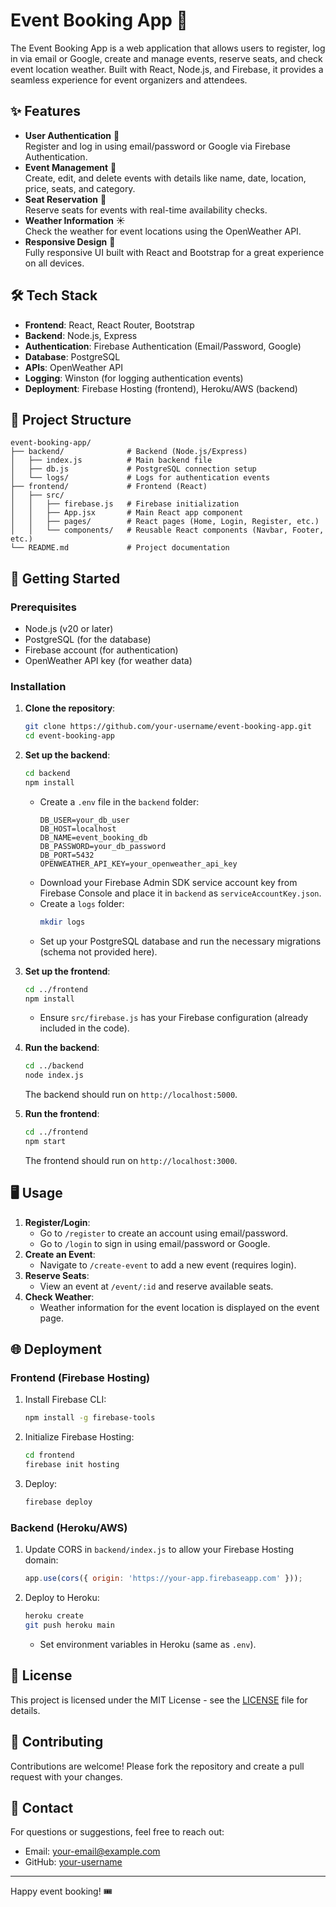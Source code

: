 # Event Booking App 🎉

The Event Booking App is a web application that allows users to register, log in via email or Google, create and manage events, reserve seats, and check event location weather. Built with React, Node.js, and Firebase, it provides a seamless experience for event organizers and attendees.

## ✨ Features

- **User Authentication** 🔐  
  Register and log in using email/password or Google via Firebase Authentication.
- **Event Management** 📅  
  Create, edit, and delete events with details like name, date, location, price, seats, and category.
- **Seat Reservation** 💺  
  Reserve seats for events with real-time availability checks.
- **Weather Information** ☀️  
  Check the weather for event locations using the OpenWeather API.
- **Responsive Design** 📱  
  Fully responsive UI built with React and Bootstrap for a great experience on all devices.

## 🛠️ Tech Stack

- **Frontend**: React, React Router, Bootstrap
- **Backend**: Node.js, Express
- **Authentication**: Firebase Authentication (Email/Password, Google)
- **Database**: PostgreSQL
- **APIs**: OpenWeather API
- **Logging**: Winston (for logging authentication events)
- **Deployment**: Firebase Hosting (frontend), Heroku/AWS (backend)

## 📂 Project Structure

```
event-booking-app/
├── backend/              # Backend (Node.js/Express)
│   ├── index.js          # Main backend file
│   ├── db.js             # PostgreSQL connection setup
│   └── logs/             # Logs for authentication events
├── frontend/             # Frontend (React)
│   ├── src/
│   │   ├── firebase.js   # Firebase initialization
│   │   ├── App.jsx       # Main React app component
│   │   ├── pages/        # React pages (Home, Login, Register, etc.)
│   │   └── components/   # Reusable React components (Navbar, Footer, etc.)
└── README.md             # Project documentation
```

## 🚀 Getting Started

### Prerequisites
- Node.js (v20 or later)
- PostgreSQL (for the database)
- Firebase account (for authentication)
- OpenWeather API key (for weather data)

### Installation

1. **Clone the repository**:
   ```bash
   git clone https://github.com/your-username/event-booking-app.git
   cd event-booking-app
   ```

2. **Set up the backend**:
   ```bash
   cd backend
   npm install
   ```
   - Create a `.env` file in the `backend` folder:
     ```
     DB_USER=your_db_user
     DB_HOST=localhost
     DB_NAME=event_booking_db
     DB_PASSWORD=your_db_password
     DB_PORT=5432
     OPENWEATHER_API_KEY=your_openweather_api_key
     ```
   - Download your Firebase Admin SDK service account key from Firebase Console and place it in `backend` as `serviceAccountKey.json`.
   - Create a `logs` folder:
     ```bash
     mkdir logs
     ```
   - Set up your PostgreSQL database and run the necessary migrations (schema not provided here).

3. **Set up the frontend**:
   ```bash
   cd ../frontend
   npm install
   ```
   - Ensure `src/firebase.js` has your Firebase configuration (already included in the code).

4. **Run the backend**:
   ```bash
   cd ../backend
   node index.js
   ```
   The backend should run on `http://localhost:5000`.

5. **Run the frontend**:
   ```bash
   cd ../frontend
   npm start
   ```
   The frontend should run on `http://localhost:3000`.

## 🖥️ Usage

1. **Register/Login**:
   - Go to `/register` to create an account using email/password.
   - Go to `/login` to sign in using email/password or Google.
2. **Create an Event**:
   - Navigate to `/create-event` to add a new event (requires login).
3. **Reserve Seats**:
   - View an event at `/event/:id` and reserve available seats.
4. **Check Weather**:
   - Weather information for the event location is displayed on the event page.

## 🌐 Deployment

### Frontend (Firebase Hosting)
1. Install Firebase CLI:
   ```bash
   npm install -g firebase-tools
   ```
2. Initialize Firebase Hosting:
   ```bash
   cd frontend
   firebase init hosting
   ```
3. Deploy:
   ```bash
   firebase deploy
   ```

### Backend (Heroku/AWS)
1. Update CORS in `backend/index.js` to allow your Firebase Hosting domain:
   ```javascript
   app.use(cors({ origin: 'https://your-app.firebaseapp.com' }));
   ```
2. Deploy to Heroku:
   ```bash
   heroku create
   git push heroku main
   ```
   - Set environment variables in Heroku (same as `.env`).

## 📜 License

This project is licensed under the MIT License - see the [LICENSE](LICENSE) file for details.

## 🤝 Contributing

Contributions are welcome! Please fork the repository and create a pull request with your changes.

## 📧 Contact

For questions or suggestions, feel free to reach out:
- Email: your-email@example.com
- GitHub: [your-username](https://github.com/your-username)

---

Happy event booking! 🎟️